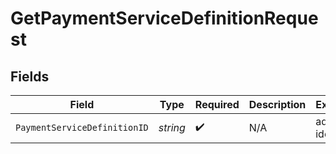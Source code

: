 # GetPaymentServiceDefinitionRequest


## Fields

| Field                        | Type                         | Required                     | Description                  | Example                      |
| ---------------------------- | ---------------------------- | ---------------------------- | ---------------------------- | ---------------------------- |
| `PaymentServiceDefinitionID` | *string*                     | :heavy_check_mark:           | N/A                          | adyen-ideal                  |